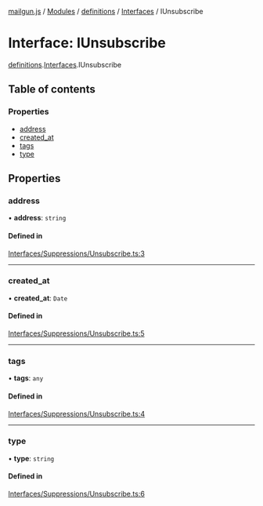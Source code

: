[mailgun.js](../README.md) / [Modules](../modules.md) / [definitions](../modules/definitions.md) / [Interfaces](../modules/definitions.Interfaces.md) / IUnsubscribe

# Interface: IUnsubscribe

[definitions](../modules/definitions.md).[Interfaces](../modules/definitions.Interfaces.md).IUnsubscribe

## Table of contents

### Properties

- [address](definitions.Interfaces.IUnsubscribe.md#address)
- [created\_at](definitions.Interfaces.IUnsubscribe.md#created_at)
- [tags](definitions.Interfaces.IUnsubscribe.md#tags)
- [type](definitions.Interfaces.IUnsubscribe.md#type)

## Properties

### address

• **address**: `string`

#### Defined in

[Interfaces/Suppressions/Unsubscribe.ts:3](https://github.com/mailgun/mailgun.js/blob/73cbc82/lib/Interfaces/Suppressions/Unsubscribe.ts#L3)

___

### created\_at

• **created\_at**: `Date`

#### Defined in

[Interfaces/Suppressions/Unsubscribe.ts:5](https://github.com/mailgun/mailgun.js/blob/73cbc82/lib/Interfaces/Suppressions/Unsubscribe.ts#L5)

___

### tags

• **tags**: `any`

#### Defined in

[Interfaces/Suppressions/Unsubscribe.ts:4](https://github.com/mailgun/mailgun.js/blob/73cbc82/lib/Interfaces/Suppressions/Unsubscribe.ts#L4)

___

### type

• **type**: `string`

#### Defined in

[Interfaces/Suppressions/Unsubscribe.ts:6](https://github.com/mailgun/mailgun.js/blob/73cbc82/lib/Interfaces/Suppressions/Unsubscribe.ts#L6)
